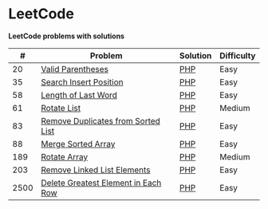 # LeetCode
**LeetCode problems with solutions**

| # | Problem | Solution | Difficulty |
|---| ----- | -------- | ---------- |
 | 20 | [Valid Parentheses](https://leetcode.com/problems/valid-parentheses/) | [PHP](https://github.com/BakhadyrovF/leetcode/blob/master/src/problems/easy/valid_parentheses.php) | Easy |
 | 35 | [Search Insert Position](https://leetcode.com/problems/search-insert-position) | [PHP](https://github.com/BakhadyrovF/leetcode/blob/master/src/problems/easy/search_insert_position.php) | Easy |
 | 58 | [Length of Last Word](https://leetcode.com/problems/length-of-last-word/) | [PHP](https://github.com/BakhadyrovF/leetcode/blob/master/src/problems/easy/length_of_last_word.php) | Easy |
 | 61 | [Rotate List](https://leetcode.com/problems/rotate-list) | [PHP](https://github.com/BakhadyrovF/leetcode/blob/master/src/problems/medium/rotate_list.php) | Medium |
 | 83 | [Remove Duplicates from Sorted List](https://leetcode.com/problems/remove-duplicates-from-sorted-list) | [PHP](https://github.com/BakhadyrovF/leetcode/blob/master/src/problems/easy/remove_duplicates_from_sorted_list.php) | Easy |
 | 88 | [Merge Sorted Array](https://leetcode.com/problems/merge-sorted-array) | [PHP](https://github.com/BakhadyrovF/leetcode/blob/master/src/problems/easy/merge_sorted_array.php) | Easy |
 | 189 | [Rotate Array](https://leetcode.com/problems/rotate-array/) | [PHP](https://github.com/BakhadyrovF/leetcode/blob/master/src/problems/medium/rotate_array.php) | Medium
 | 203 | [Remove Linked List Elements](https://leetcode.com/problems/remove-linked-list-elements) | [PHP](https://github.com/BakhadyrovF/leetcode/blob/master/src/problems/easy/remove_linked_list_elements.php) | Easy |
 | 2500 | [Delete Greatest Element in Each Row](https://leetcode.com/problems/delete-greatest-value-in-each-row) | [PHP](https://github.com/BakhadyrovF/leetcode/blob/master/src/problems/easy/delete_greatest_value_in_each_row.php) | Easy |